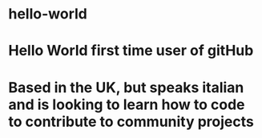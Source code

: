 # hello-world
# Hello World first time user of gitHub
# Based in the UK, but speaks italian and is looking to learn how to code to contribute to community projects
# 
